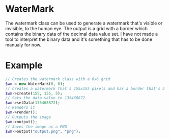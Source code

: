 WaterMark
======

The watermark class can be used to generate a watermark that's visible or invisible, to the human eye.
The output is a grid with a border which contains the binary data of the decimal data value set.
I have not made a tool to interpret the binary data and it's something that has to be done manualy for now.

Example
======

```php
// Creates the watermark class with a 6x6 grid
$wm = new WaterMark(6, 6);
// Creates a watermark that's 155x155 pixels and has a border that's 5 pixels wide
$wm->create(155, 155, 5);
// Sets the data value to 135468872
$wm->setData(135468872);
// Renders it
$wm->render();
// Outputs the image
$wm->output();
// Saves the image as a PNG
$wm->output("output.png", "png");
```